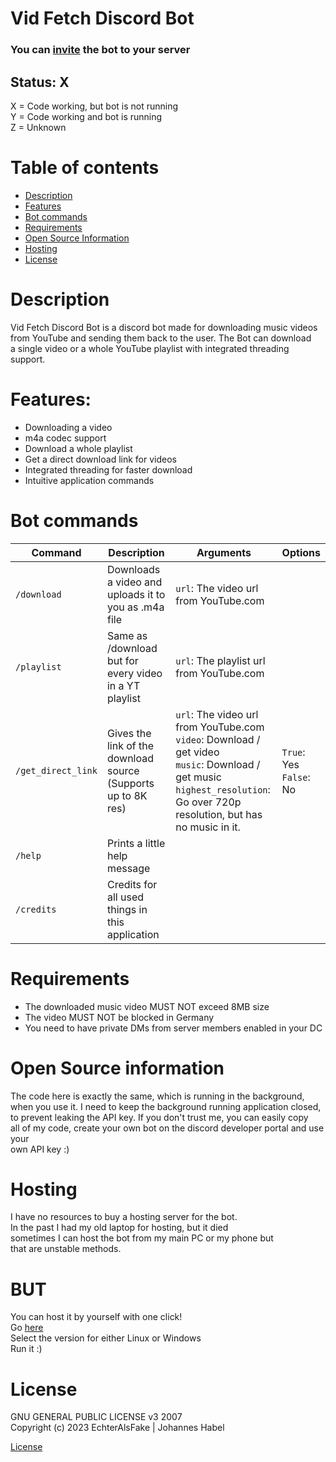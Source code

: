 # Vid Fetch Discord Bot

### You can [invite](https://discord.com/oauth2/authorize?client_id=1093631510428516434&scope=applications.commands) the bot to your server

## Status: X

X = Code working, but bot is not running
<br>Y = Code working and bot is running
<br>Z = Unknown

# Table of contents
- [Description](#description)
- [Features](#features)
- [Bot commands](#bot-commands)
- [Requirements](#requirements)
- [Open Source Information](#open-source-information)
- [Hosting](#hosting)
- [License](#license)

# Description

Vid Fetch Discord Bot is a discord bot made for
downloading music videos
<br> from YouTube and sending them back to the user. The Bot can download
<br> a single video or a whole YouTube playlist with integrated threading support.

# Features:

- Downloading a video
- m4a codec support
- Download a whole playlist
- Get a direct download link for videos
- Integrated threading for faster download
- Intuitive application commands

# Bot commands

| Command          | Description                                                   | Arguments                                                                                                                                                                              | Options       |
|------------------|---------------------------------------------------------------|----------------------------------------------------------------------------------------------------------------------------------------------------------------------------------------|---------------|
| `/download`      | Downloads a video and uploads it to you as .m4a file          | `url`: The video url from YouTube.com                                                                                                                                                  | |
| `/playlist`      | Same as /download but for every video in a YT playlist        | `url`: The playlist url from YouTube.com                                                                                                                                               |  |
| `/get_direct_link` | Gives the link of the download source (Supports up to 8K res) | `url`: The video url from YouTube.com <br> `video`: Download / get video <br>`music`: Download / get music  <br>`highest_resolution`: Go over 720p resolution, but has no music in it. | `True`: Yes<br>`False`: No |
| `/help`          | Prints a little help message                                  |                                                                                                                                                                                        |               |
| `/credits`       | Credits for all used things in this application               |                                                                                                                                                                                        |               |

# Requirements

- The downloaded music video MUST NOT exceed 8MB size
- The video MUST NOT be blocked in Germany
- You need to have private DMs from server members enabled in your DC

# Open Source information

The code here is exactly the same, which is running in the background,
<br>when you use it. 
I need to keep the background running application closed,
<br>to prevent leaking the API key.
If you don't trust me, you can easily copy
<br> all of my code, create your own bot on the discord developer portal and use your
<br>own API key :) 
# Hosting

I have no resources to buy a hosting server for the bot.
<br>In the past I had my old laptop for hosting, but it died
<br> sometimes I can host the bot from my main PC or my phone but
<br>that are unstable methods.

# BUT 

You can host it by yourself with one click!
<br>Go [here](https://github.com/EchterAlsFake/VidFetch_Discord_Bot/releases)
<br>Select the version for either Linux or Windows
<br>Run it :) 


# License

GNU GENERAL PUBLIC LICENSE v3 2007
<br>Copyright (c) 2023 EchterAlsFake | Johannes Habel

[License](https://www.gnu.org/licenses/gpl-3.0.en.html)
